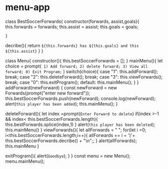 # menu-app
class   BestSoccerForwards{
    constructor(forwards, assist,goals){
        this.forwards = forwards;
        this.assist =  assist;
        this.goals = goals;

    }
decribe(){
return `${this.forwards} has ${this.goals} and this ${this.assist}`
}
}

class Menu{
    constructor(){
        this.bestSoccerForwards = [];
    }
mainMenu(){
    let choice = prompt(`
        1) Add forward;
        2) delete forward;
        3) View all forward;
        0) Exit Program;`
        )
 switch(choice){
           case "1":
                this.addForward();
                break;
            case "2":
                this.deleteForward();
                break;
            case "3":
                this.viewForwards();
                break;
            case "0":
                this.exitProgram();
            default:
                this.mainMenu();
}
}
    addForward(newForward) {
        const newForward =  new Forwards(prompt("enter new forward"));
 this.bestSoccerForwards.push(newForward);
 console.log(newForward);
 alert(`this player has been added`);
this.mainMenu();
}

deleteForward(){
 let index =prompt(`Enter Forward to delete`)
 if(index >-1 && index< this.bestSoccerForwards.length){
     this.bestForwards.splice(index,1)
 }
alert(`this player has been deleted`);
this.mainMenu() 
}
viewForwards(){
    let allForwards = " ";
for(let i =0; i<this.bestSoccerForwards.length;i++){
     allForwards += i + ')'+ this.bestSoccerForwards.decribe() + "\n";;
}
alert(allForwards);
 this.mainMenu
}

exitProgram(){
    alert(`Goodbye`);
}
}
const menu = new Menu();
menu.mainMenu();
